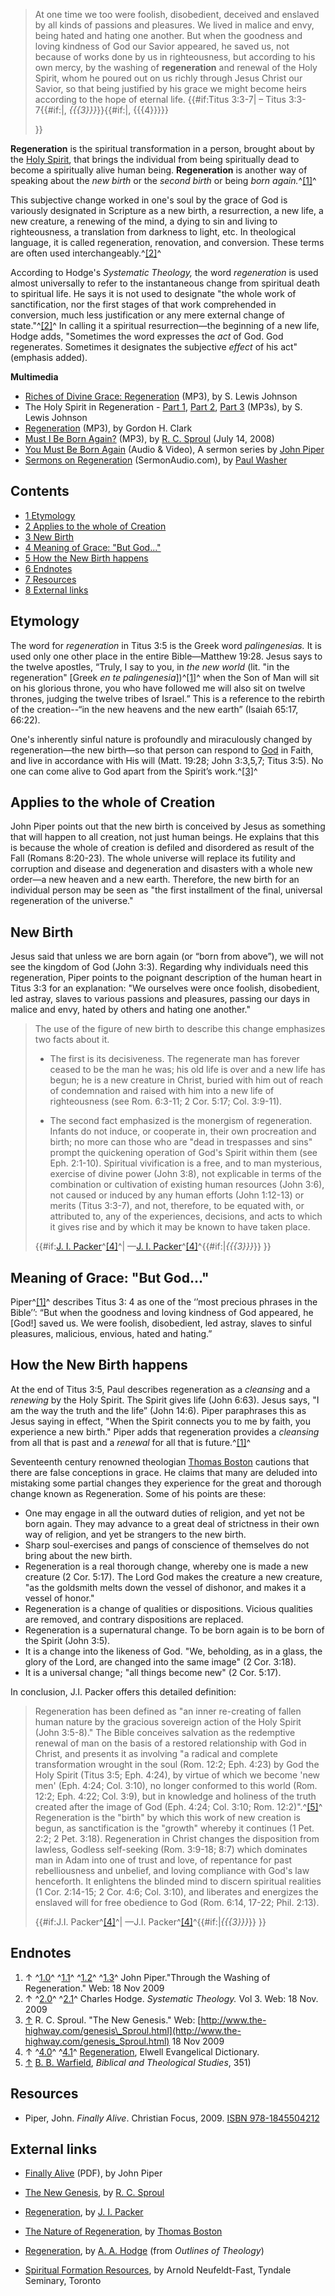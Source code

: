 > At one time we too were foolish, disobedient, deceived and enslaved
> by all kinds of passions and pleasures. We lived in malice and
> envy, being hated and hating one another. But when the goodness and
> loving kindness of God our Savior appeared, he saved us, not
> because of works done by us in righteousness, but according to his
> own mercy, by the washing of **regeneration** and renewal of the
> Holy Spirit, whom he poured out on us richly through Jesus Christ
> our Savior, so that being justified by his grace we might become
> heirs according to the hope of eternal life. {{\#if:Titus 3:3-7|
> – Titus 3:3-7{{\#if:|, *{{{3}}}*}}{{\#if:|, {{{4}}}}}
> 
> }}

**Regeneration** is the spiritual transformation in a person,
brought about by the [Holy Spirit](Holy_Spirit "Holy Spirit"), that
brings the individual from being spiritually dead to become a
spiritually alive human being. **Regeneration** is another way of
speaking about the *new birth* or the *second birth* or being
*born again.*^[[1]](#note-Piper)^

This subjective change worked in one's soul by the grace of God is
variously designated in Scripture as a new birth, a resurrection, a
new life, a new creature, a renewing of the mind, a dying to sin
and living to righteousness, a translation from darkness to light,
etc. In theological language, it is called regeneration,
renovation, and conversion. These terms are often used
interchangeably.^[[2]](#note-Hodge)^

According to Hodge's *Systematic Theology,* the word *regeneration*
is used almost universally to refer to the instantaneous change
from spiritual death to spiritual life. He says it is not used to
designate "the whole work of sanctification, nor the first stages
of that work comprehended in conversion, much less justification or
any mere external change of state."^[[2]](#note-Hodge)^ In calling
it a spiritual resurrection—the beginning of a new life, Hodge
adds, "Sometimes the word expresses the *act* of God. God
regenerates. Sometimes it designates the subjective *effect* of his
act" (emphasis added).

**Multimedia**

-   [Riches of Divine Grace: Regeneration](http://www.believerschapeldallas.org/audio/slj-69_systematic-theology/045_SLJ_69_32K.mp3)
    (MP3), by S. Lewis Johnson
-   The Holy Spirit in Regeneration -
    [Part 1](http://www.believerschapeldallas.org/audio/slj-69_systematic-theology/071_SLJ_69_32K.mp3),
    [Part 2](http://www.believerschapeldallas.org/audio/slj-69_systematic-theology/072_SLJ_69_32K.mp3),
    [Part 3](http://www.believerschapeldallas.org/audio/slj-69_systematic-theology/073_SLJ_69_32K.mp3)
    (MP3s), by S. Lewis Johnson
-   [Regeneration](http://www.trinitylectures.org/MP3/Regeneration.mp3)
    (MP3), by Gordon H. Clark
-   [Must I Be Born Again?](http://broadcast.ligonier.org/podcast-media/rym20080714.mp3)
    (MP3), by [R. C. Sproul](R._C._Sproul "R. C. Sproul") (July 14,
    2008)
-   [You Must Be Born Again](http://www.desiringgod.org/ResourceLibrary/Sermons/BySeries/83/)
    (Audio & Video), A sermon series by
    [John Piper](John_Piper "John Piper")
-   [Sermons on Regeneration](http://www.sermonaudio.com/search.asp?speakerWithinSource=&subsetCat=&subsetItem=&mediatype=&includekeywords=&keyword=Paul%5EWasher&keyworddesc=Paul+Washer&currsection=sermonsspeaker&AudioOnly=false&SpeakerOnly=true&keywordwithin=regeneration&x=16&y=11)
    (SermonAudio.com), by [Paul Washer](Paul_Washer "Paul Washer")

## Contents

-   [1 Etymology](#Etymology)
-   [2 Applies to the whole of Creation](#Applies_to_the_whole_of_Creation)
-   [3 New Birth](#New_Birth)
-   [4 Meaning of Grace: "But God..."](#Meaning_of_Grace:_.22But_God....22)
-   [5 How the New Birth happens](#How_the_New_Birth_happens)
-   [6 Endnotes](#Endnotes)
-   [7 Resources](#Resources)
-   [8 External links](#External_links)

## Etymology

The word for *regeneration* in Titus 3:5 is the Greek word
*palingenesias.* It is used only one other place in the entire
Bible—Matthew 19:28. Jesus says to the twelve apostles, “Truly, I
say to you, in *the new world* (lit. "in the regeneration" [Greek
*en te palingenesia*])^[[1]](#note-Piper)^ when the Son of Man will
sit on his glorious throne, you who have followed me will also sit
on twelve thrones, judging the twelve tribes of Israel.” This is a
reference to the rebirth of the creation--“in the new heavens and
the new earth” (Isaiah 65:17, 66:22).

One's inherently sinful nature is profoundly and miraculously
changed by regeneration—the new birth—so that person can respond to
[God](God "God") in Faith, and live in accordance with His will
(Matt. 19:28; John 3:3,5,7; Titus 3:5). No one can come alive to
God apart from the Spirit’s work.^[[3]](#note-0)^

## Applies to the whole of Creation

John Piper points out that the new birth is conceived by Jesus as
something that will happen to all creation, not just human beings.
He explains that this is because the whole of creation is defiled
and disordered as result of the Fall (Romans 8:20-23). The whole
universe will replace its futility and corruption and disease and
degeneration and disasters with a whole new order—a new heaven and
a new earth. Therefore, the new birth for an individual person may
be seen as "the first installment of the final, universal
regeneration of the universe."

## New Birth

Jesus said that unless we are born again (or “born from above”), we
will not see the kingdom of God (John 3:3). Regarding why
individuals need this regeneration, Piper points to the poignant
description of the human heart in Titus 3:3 for an explanation: "We
ourselves were once foolish, disobedient, led astray, slaves to
various passions and pleasures, passing our days in malice and
envy, hated by others and hating one another."

> The use of the figure of new birth to describe this change
> emphasizes two facts about it.
> 
> -   The first is its decisiveness. The regenerate man has forever
>     ceased to be the man he was; his old life is over and a new life
>     has begun; he is a new creature in Christ, buried with him out of
>     reach of condemnation and raised with him into a new life of
>     righteousness (see Rom. 6:3-11; 2 Cor. 5:17; Col. 3:9-11).
> 
> -   The second fact emphasized is the monergism of regeneration.
>     Infants do not induce, or cooperate in, their own procreation and
>     birth; no more can those who are "dead in trespasses and sins"
>     prompt the quickening operation of God's Spirit within them (see
>     Eph. 2:1-10). Spiritual vivification is a free, and to man
>     mysterious, exercise of divine power (John 3:8), not explicable in
>     terms of the combination or cultivation of existing human resources
>     (John 3:6), not caused or induced by any human efforts (John
>     1:12-13) or merits (Titus 3:3-7), and not, therefore, to be equated
>     with, or attributed to, any of the experiences, decisions, and acts
>     to which it gives rise and by which it may be known to have taken
>     place.
> 
> {{\#if:[J. I. Packer](J._I._Packer "J. I. Packer")^[[4]](#note-Packer)^|
> —[J. I. Packer](J._I._Packer "J. I. Packer")^[[4]](#note-Packer)^{{\#if:|*{{{3}}}*}}
> }}

## Meaning of Grace: "But God..."

Piper^[[1]](#note-Piper)^ describes Titus 3: 4 as one of the ‘’most
precious phrases in the Bible’’: “But when the goodness and loving
kindness of God appeared, he [God!] saved us. We were foolish,
disobedient, led astray, slaves to sinful pleasures, malicious,
envious, hated and hating.”

## How the New Birth happens

At the end of Titus 3:5, Paul describes regeneration as a
*cleansing* and a *renewing* by the Holy Spirit. The Spirit gives
life (John 6:63). Jesus says, "I am the way the truth and the life”
(John 14:6). Piper paraphrases this as Jesus saying in effect,
"When the Spirit connects you to me by faith, you experience a new
birth." Piper adds that regeneration provides a *cleansing* from
all that is past and a *renewal* for all that is
future.^[[1]](#note-Piper)^

Seventeenth century renowned theologian
[Thomas Boston](Thomas_Boston "Thomas Boston") cautions that there
are false conceptions in grace. He claims that many are deluded
into mistaking some partial changes they experience for the great
and thorough change known as Regeneration. Some of his points are
these:

-   One may engage in all the outward duties of religion, and yet
    not be born again. They may advance to a great deal of strictness
    in their own way of religion, and yet be strangers to the new
    birth.
-   Sharp soul-exercises and pangs of conscience of themselves do
    not bring about the new birth.
-   Regeneration is a real thorough change, whereby one is made a
    new creature (2 Cor. 5:17). The Lord God makes the creature a new
    creature, "as the goldsmith melts down the vessel of dishonor, and
    makes it a vessel of honor."
-   Regeneration is a change of qualities or dispositions. Vicious
    qualities are removed, and contrary dispositions are replaced.
-   Regeneration is a supernatural change. To be born again is to
    be born of the Spirit (John 3:5).
-   It is a change into the likeness of God. "We, beholding, as in
    a glass, the glory of the Lord, are changed into the same image" (2
    Cor. 3:18).
-   It is a universal change; "all things become new" (2 Cor.
    5:17).

In conclusion, J.I. Packer offers this detailed definition:

> Regeneration has been defined as "an inner re-creating of fallen
> human nature by the gracious sovereign action of the Holy Spirit
> (John 3:5-8)." The Bible conceives salvation as the redemptive
> renewal of man on the basis of a restored relationship with God in
> Christ, and presents it as involving "a radical and complete
> transformation wrought in the soul (Rom. 12:2; Eph. 4:23) by God
> the Holy Spirit (Titus 3:5; Eph. 4:24), by virtue of which we
> become 'new men' (Eph. 4:24; Col. 3:10), no longer conformed to
> this world (Rom. 12:2; Eph. 4:22; Col. 3:9), but in knowledge and
> holiness of the truth created after the image of God (Eph. 4:24;
> Col. 3:10; Rom. 12:2)".^[[5]](#note-1)^ Regeneration is the "birth"
> by which this work of new creation is begun, as sanctification is
> the "growth" whereby it continues (1 Pet. 2:2; 2 Pet. 3:18).
> Regeneration in Christ changes the disposition from lawless,
> Godless self-seeking (Rom. 3:9-18; 8:7) which dominates man in Adam
> into one of trust and love, of repentance for past rebelliousness
> and unbelief, and loving compliance with God's law henceforth. It
> enlightens the blinded mind to discern spiritual realities (1 Cor.
> 2:14-15; 2 Cor. 4:6; Col. 3:10), and liberates and energizes the
> enslaved will for free obedience to God (Rom. 6:14, 17-22; Phil.
> 2:13).
> 
> {{\#if:J.I. Packer^[[4]](#note-Packer)^|
> —J.I. Packer^[[4]](#note-Packer)^{{\#if:|*{{{3}}}*}}
> }}

## Endnotes

1.  ↑ ^[1.0](#ref-Piper_0)^ ^[1.1](#ref-Piper_1)^
    ^[1.2](#ref-Piper_2)^ ^[1.3](#ref-Piper_3)^ John Piper."Through the
    Washing of Regeneration." Web: 18 Nov 2009
2.  ↑ ^[2.0](#ref-Hodge_0)^ ^[2.1](#ref-Hodge_1)^ Charles Hodge.
    *Systematic Theology.* Vol 3. Web: 18 Nov. 2009
3.  [↑](#ref-0) R. C. Sproul. "The New Genesis." Web:
    [http://www.the-highway.com/genesis\_Sproul.html](http://www.the-highway.com/genesis_Sproul.html)
    18 Nov 2009
4.  ↑ ^[4.0](#ref-Packer_0)^ ^[4.1](#ref-Packer_1)^
    [Regeneration](http://www.monergism.com/thethreshold/articles/onsite/packer_regen.html),
    Elwell Evangelical Dictionary.
5.  [↑](#ref-1) [B. B. Warfield](B._B._Warfield "B. B. Warfield"),
    *Biblical and Theological Studies*, 351)

## Resources

-   Piper, John. *Finally Alive*. Christian Focus, 2009.
    [ISBN 978-1845504212](http://www.theopedia.com/Special:BookSources/9781845504212)

## External links

-   [Finally Alive](http://www.desiringgod.org/ResourceLibrary/OnlineBooks/ByTitle/3588_Finally_Alive/)
    (PDF), by John Piper
-   [The New Genesis](http://www.the-highway.com/genesis_Sproul.html),
    by [R. C. Sproul](R._C._Sproul "R. C. Sproul")
-   [Regeneration](http://www.monergism.com/thethreshold/articles/onsite/packer_regen.html),
    by [J. I. Packer](J._I._Packer "J. I. Packer")
-   [The Nature of Regeneration](http://www.xmission.com/~fidelis/volume3/chapter9/boston.html),
    by [Thomas Boston](Thomas_Boston "Thomas Boston")
-   [Regeneration](http://monergism.com/thethreshold/articles/onsite/regenerhodge.html),
    by [A. A. Hodge](A._A._Hodge "A. A. Hodge") (from
    *Outlines of Theology*)

-   [Spiritual Formation Resources](http://www.tyndale.ca/seminary/mtsmodular/reading-rooms/formation),
    by Arnold Neufeldt-Fast, Tyndale Seminary, Toronto



